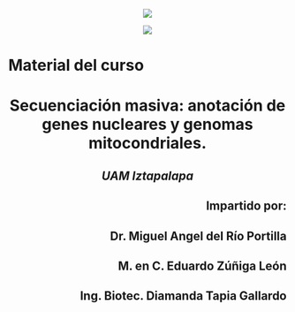 <p align="center"><img src="http://www.uam.mx/encabezado_75.png"></p>
<p align="center"><img src="http://www.izt.uam.mx/wp-content/uploads/2017/11/LogoWEB-1.png"></p>
  
# Material del curso

# <p align="center">Secuenciación masiva: anotación de genes nucleares y genomas mitocondriales. </p>
## <p align="center">*UAM Iztapalapa* </p>


## <p align="right"> Impartido por:</p>
##  <p align="right"> Dr. Miguel Angel del Río Portilla 
##  <p align="right"> M. en C. Eduardo Zúñiga León 
##  <p align="right"> Ing. Biotec. Diamanda Tapia Gallardo</p>
